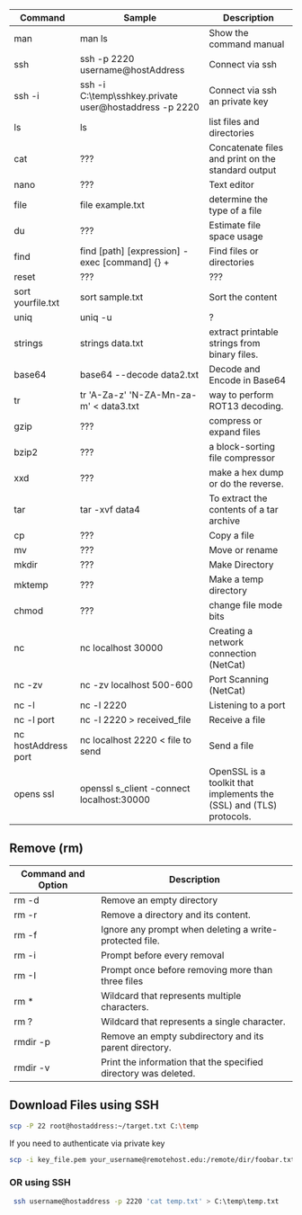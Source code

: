 | Command | Sample | Description |
| --- | --- | --- |
| man | man ls | Show the command manual |
| ssh | ssh -p 2220 username@hostAddress | Connect via ssh |
| ssh -i | ssh -i C:\temp\sshkey.private user@hostaddress -p 2220  | Connect via ssh an private key |
| ls | ls | list files and directories |
| cat | ??? | Concatenate files and print on the standard output |
| nano | ??? | Text editor |
| file | file example.txt |  determine the type of a file |
| du | ??? | Estimate file space usage |
| find | find [path] [expression] -exec [command] {} + | Find files or directories |
| reset | ??? | ??? |
| sort yourfile.txt | sort sample.txt | Sort the content |
| uniq | uniq -u | ? |
| strings | strings data.txt | extract printable strings from binary files. |
| base64 | base64 --decode data2.txt | Decode and Encode in Base64  |
| tr | tr 'A-Za-z' 'N-ZA-Mn-za-m' < data3.txt | way to perform ROT13 decoding. |
| gzip | ??? | compress or expand files |
| bzip2 | ??? | a block-sorting file compressor |
| xxd | ??? | make a hex dump or do the reverse. |
| tar | tar -xvf data4 | To extract the contents of a tar archive |
| cp | ??? | Copy a file |
| mv | ??? | Move or rename |
| mkdir | ??? | Make Directory |
| mktemp | ??? | Make a temp directory |
| chmod | ??? | change file mode bits |
| nc | nc localhost 30000 | Creating a network connection (NetCat) |
| nc -zv | nc -zv localhost 500-600 | Port Scanning (NetCat) |
| nc -l | nc -l 2220 | Listening to a port |
| nc -l port | nc -l 2220 > received_file | Receive a file |
| nc hostAddress port | nc localhost 2220 < file to send | Send a file |
| opens ssl | openssl s_client -connect localhost:30000 | OpenSSL is a toolkit that implements the (SSL) and (TLS) protocols. |



## Remove (rm)
| Command and Option | Description |
| --- | --- |
| rm -d | Remove an empty directory |
| rm -r | Remove a directory and its content. |
| rm -f | Ignore any prompt when deleting a write-protected file. |
| rm -i | Prompt before every removal |
| rm -I | Prompt once before removing more than three files |
| rm * | Wildcard that represents multiple characters. |
| rm ? | Wildcard that represents a single character. |
| rmdir -p | Remove an empty subdirectory and its parent directory. |
| rmdir -v | Print the information that the specified directory was deleted. |

## Download Files using SSH 

```bash
scp -P 22 root@hostaddress:~/target.txt C:\temp
```
If you need to authenticate via private key
```bash
scp -i key_file.pem your_username@remotehost.edu:/remote/dir/foobar.txt /local/dir
```

### OR using SSH
```bash
 ssh username@hostaddress -p 2220 'cat temp.txt' > C:\temp\temp.txt
 ```